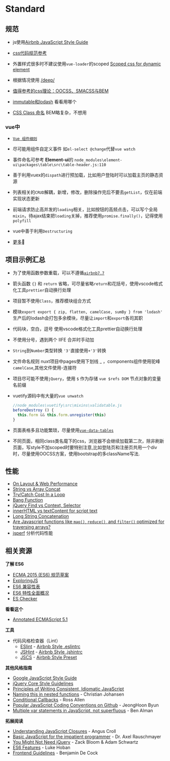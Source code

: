 # Standard <Badge text="0.10.1+" type="tip"/>

## 规范 
- js使用[Airbnb JavaScript Style Guide](https://github.com/yuche/javascript/blob/master/README.md) 

- [css代码规范参考](http://zoomzhao.github.io/code-guide/) 

- 外置样式很多时不建议使用`vue-loader`的scoped [Scoped css for dynamic element](https://github.com/vuejs/vue-loader/issues/1033)
  
- 根据情况使用 [/deep/](https://github.com/vuejs/vue-loader/issues/661)
  
- [值得参考的css理论：OOCSS、SMACSS与BEM](https://segmentfault.com/a/1190000000704006)
  
- [immutable和lodash](https://www.jianshu.com/p/0fa8c7456c15) 看看用哪个

- [CSS Class 命名](http://zoomzhao.github.io/code-guide/#css-classes) BEM略复杂，不想用
  
### vue中  
- [`Vue 组件细则`](https://vue-loader-v14.vuejs.org/zh-cn/start/spec.html) 
- 尽可能用组件自定义事件 如`el-select @change`代替`vue watch`
  
- 事件命名可参考 **Element-ui**的 `node_modules\element-ui\packages\table\src\table-header.js:110`
- 善于利用vuex的`dispath`进行预加载，比如用户登陆时可以加载主页的静态资源
- 列表相关的`CRUD`解耦，新增，修改，删除操作完后不要去`getList`，仅在前端实现状态更新
- 前端请求防止高并发的`loading`相关，比如按钮的高频点击，可以写个全局`mixin`，待ajax结束把`loading`关掉，推荐使用`promise.finally()`，记得使用`polyfill`
- vue中善于利用`Destructuring`
- [更多](https://vuejs.org/v2/style-guide/)🚀

## 项目示例汇总 

- 为了使用函数参数重载，可以不遵循[`airbnb7.7`](https://github.com/airbnb/javascript#es6-default-parameters)
- 箭头函数 `{}` 和 `return` 省略，可尽量省略`return`和花括号，使用vscode格式化工具`prettier`自动换行处理
  
- 项目暂不使用`Class`，推荐模块组合方式
  
- 模块`export export { zip, flatten, camelCase, sumBy } from 'lodash'` 生产后的lodash会打包多余模块，尽量让`import`和`export`各司其职
  
- 代码块，空白，逗号 使用vscode格式化工具prettier自动换行处理
  
- 不使用分号，遇到两个 IIFE 合并时手动加
  
- `String`到`Number`类型转换 `'3'`直接使用`+'3'`转换
  
- 文件命名规则 nuxt项目中pages使用下划线 _ ，components组件使用驼峰`camelCase`,其他文件使用-连接符
  
- 项目尽可能不使用`jQuery`，使用 `$` 作为存储 `vue $refs DOM` 节点对象的变量名前缀
  
- vuetify源码中有大量的`vue unwatch`
  ```js
  //node_modules\vuetify\src\mixins\validatable.js
  beforeDestroy () {
    this.form && this.form.unregister(this)
  }
  ```

- 页面表格多且功能繁琐，尽量使用[`vue-data-tables`](https://github.com/njleonzhang/vue-data-tables)
  
- 不同页面，相同class类名麾下的css，浏览器不会继续加载第二次，除非刷新页面，写style不加scoped时要特别注意,比如登陆页和注册页共用一个div时，尽量使用OOCSS方案，使用bootstrap的多className写法.

  
## 性能  
  - [On Layout & Web Performance](http://kellegous.com/j/2013/01/26/layout-performance/)
  - [String vs Array Concat](http://jsperf.com/string-vs-array-concat/2)
  - [Try/Catch Cost In a Loop](http://jsperf.com/try-catch-in-loop-cost)
  - [Bang Function](http://jsperf.com/bang-function)
  - [jQuery Find vs Context, Selector](http://jsperf.com/jquery-find-vs-context-sel/13)
  - [innerHTML vs textContent for script text](http://jsperf.com/innerhtml-vs-textcontent-for-script-text)
  - [Long String Concatenation](http://jsperf.com/ya-string-concat)
  - [Are Javascript functions like `map()`, `reduce()`, and `filter()` optimized for traversing arrays?](https://www.quora.com/JavaScript-programming-language-Are-Javascript-functions-like-map-reduce-and-filter-already-optimized-for-traversing-array/answer/Quildreen-Motta)
  - [jsperf](https://jsperf.com/) 分析代码性能

## 相关资源
**了解 ES6**

  - [ECMA 2015 (ES6) 规范草案](https://people.mozilla.org/~jorendorff/es6-draft.html)
  - [ExploringJS](http://exploringjs.com/)
  - [ES6 兼容性表](https://kangax.github.io/compat-table/es6/)
  - [ES6 特性全面概况](http://es6-features.org/)
  - [ES Checker](http://ruanyf.github.io/es-checker/)  

**看看这个**

  - [Annotated ECMAScript 5.1](http://es5.github.com/)

**工具**

  - 代码风格检查器（Lint）
    + [ESlint](http://eslint.org/) - [Airbnb Style .eslintrc](https://github.com/airbnb/javascript/blob/master/linters/.eslintrc)
    + [JSHint](http://www.jshint.com/) - [Airbnb Style .jshintrc](https://github.com/airbnb/javascript/blob/master/linters/jshintrc)
    + [JSCS](https://github.com/jscs-dev/node-jscs) - [Airbnb Style Preset](https://github.com/jscs-dev/node-jscs/blob/master/presets/airbnb.json)

**其他风格指南**

  - [Google JavaScript Style Guide](http://google-styleguide.googlecode.com/svn/trunk/javascriptguide.xml)
  - [jQuery Core Style Guidelines](http://docs.jquery.com/JQuery_Core_Style_Guidelines)
  - [Principles of Writing Consistent, Idiomatic JavaScript](https://github.com/rwldrn/idiomatic.js/)
  - [Naming this in nested functions](https://gist.github.com/4135065) - Christian Johansen
  - [Conditional Callbacks](https://github.com/airbnb/javascript/issues/52) - Ross Allen
  - [Popular JavaScript Coding Conventions on Github](http://sideeffect.kr/popularconvention/#javascript) - JeongHoon Byun
  - [Multiple var statements in JavaScript, not superfluous](http://benalman.com/news/2012/05/multiple-var-statements-javascript/) - Ben Alman


**拓展阅读**

  - [Understanding JavaScript Closures](http://javascriptweblog.wordpress.com/2010/10/25/understanding-javascript-closures/) - Angus Croll
  - [Basic JavaScript for the impatient programmer](http://www.2ality.com/2013/06/basic-javascript.html) - Dr. Axel Rauschmayer
  - [You Might Not Need jQuery](http://youmightnotneedjquery.com/) - Zack Bloom & Adam Schwartz
  - [ES6 Features](https://github.com/lukehoban/es6features) - Luke Hoban
  - [Frontend Guidelines](https://github.com/bendc/frontend-guidelines) - Benjamin De Cock

